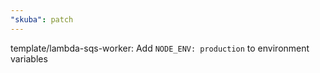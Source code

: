 ```yaml
---
"skuba": patch
---
```


template/lambda-sqs-worker: Add `NODE_ENV: production` to environment variables
